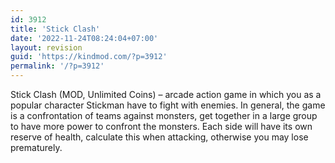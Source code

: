 ```yaml
---
id: 3912
title: 'Stick Clash'
date: '2022-11-24T08:24:04+07:00'
layout: revision
guid: 'https://kindmod.com/?p=3912'
permalink: '/?p=3912'
---
```


Stick Clash (MOD, Unlimited Coins) – arcade action game in which you as a popular character Stickman have to fight with enemies. In general, the game is a confrontation of teams against monsters, get together in a large group to have more power to confront the monsters. Each side will have its own reserve of health, calculate this when attacking, otherwise you may lose prematurely.